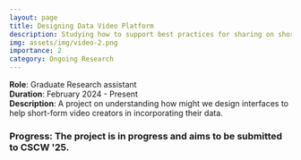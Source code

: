 ```yaml
---
layout: page
title: Designing Data Video Platform
description: Studying how to support best practices for sharing on short-form video platforms.
img: assets/img/video-2.png
importance: 2
category: Ongoing Research
---
```


**Role**: Graduate Research assistant  
**Duration**: February 2024 - Present  
**Description**: A project on understanding how might we design interfaces to help short-form video creators in incorporating their data.

### Progress: The project is in progress and aims to be submitted to CSCW '25.
